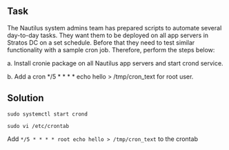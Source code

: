 ## Task 

The Nautilus system admins team has prepared scripts to automate several day-to-day tasks. They want them to be deployed on all app servers in Stratos DC on a set schedule. Before that they need to test similar functionality with a sample cron job. Therefore, perform the steps below:



a. Install cronie package on all Nautilus app servers and start crond service.

b. Add a cron */5 * * * * echo hello > /tmp/cron_text for root user.

## Solution

```sudo systemctl start crond```

```sudo vi /etc/crontab```

Add ```*/5 * * * * root echo hello > /tmp/cron_text``` to the crontab